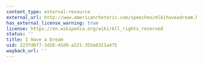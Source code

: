 ```yaml
---
content_type: external-resource
external_url: http://www.americanrhetoric.com/speeches/mlkihaveadream.htm
has_external_license_warning: true
license: https://en.wikipedia.org/wiki/All_rights_reserved
status: ''
title: I Have a Dream
uid: 223fd6f7-3d26-45d9-a221-355a0321a475
wayback_url: ''
---
```


